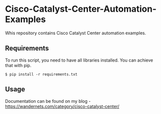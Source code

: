 # Cisco-Catalyst-Center-Automation-Examples

Whis repository contains Cisco Catalyst Center automation examples. 

## Requirements

To run this script, you need to have all libraries installed. You can achieve that with pip.
```
$ pip install -r requirements.txt
```

## Usage

Documentation can be found on my blog - https://wandernets.com/category/cisco-catalyst-center/
